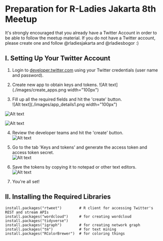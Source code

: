 # Preparation for R-Ladies Jakarta 8th Meetup

It's strongly encouraged that you already have a Twitter Account in order to be able to follow the meetup material. If you do not have a Twitter account, please create one and follow @rladiesjakarta and @rladiesbogor :)

## I. Setting Up Your Twitter Account
1. Login to [developer.twitter.com](https://developer.twitter.com/en/apps) using your Twitter credentials (user name and password). 

2. Create new app to obtain keys and tokens. 
![Alt text](./images/create_apps.png width="100px")

3. Fill up all the required fields and hit the 'create' button.  <br />
![Alt text](./images/app_details1.png width="100px")   

![Alt text](./app_details2b.png)   

![Alt text](./app_details2.png)

4. Review the developer teams and hit the 'create' button. <br />
![Alt text](./app_details3.png)

5. Go to the tab 'Keys and tokens' and generate the access token and access token secret. <br />
![Alt text](./app_details4.png)

6. Save the tokens by copying it to notepad or other text editors. <br />
![Alt text](./save_tokens.png)

7. You're all set!


## II. Installing the Required Libraries
```
install.packages("rtweet")        # R client for accessing Twitter's REST and stream APIs
install.packages("wordcloud")     # for creating wordcloud
install.packages("tidyverse")
install.packages("igraph")        # for creating network graph
install.packages("tm")            # for text mining
install.packages("RColorBrewer")  # for coloring things
```


